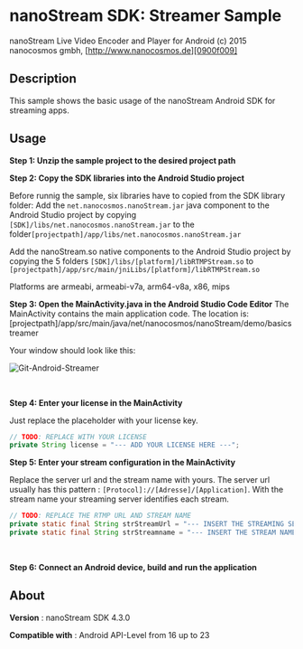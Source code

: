 # nanoStream SDK: Streamer Sample

nanoStream Live Video Encoder and Player for Android
(c) 2015 nanocosmos gmbh, [http://www.nanocosmos.de][0900f009]



## Description

This sample shows the basic usage of the nanoStream Android SDK for streaming apps.

## Usage

**Step 1: Unzip the sample project to the desired project path**

**Step 2: Copy the SDK libraries into the Android Studio project**

Before runnig the sample, six libraries have to copied from the SDK library folder:
Add the ``net.nanocosmos.nanoStream.jar`` java component to the Android Studio project by copying ``[SDK]/libs/net.nanocosmos.nanoStream.jar`` to the folder``[projectpath]/app/libs/net.nanocosmos.nanoStream.jar``

Add the nanoStream.so native components to the Android Studio project by copying the 5 folders ``[SDK]/libs/[platform]/libRTMPStream.so`` to
``[projectpath]/app/src/main/jniLibs/[platform]/libRTMPStream.so``

Platforms are armeabi, armeabi-v7a, arm64-v8a, x86, mips

**Step 3: Open the MainActivity.java in the Android Studio Code Editor**
The MainActivity contains the main application code. The location is:
[projectpath]/app/src/main/java/net/nanocosmos/nanoStream/demo/basicstreamer

Your window should look like this:

![Git-Android-Streamer](/images/2016/06/android_sample_streamer_studio.png)

&nbsp;

**Step 4: Enter your license in the MainActivity**

Just replace the placeholder with your license key.
```java
// TODO: REPLACE WITH YOUR LICENSE
private String license = "--- ADD YOUR LICENSE HERE ---";
```
**Step 5: Enter your stream configuration in the MainActivity**

Replace the server url and the stream name with yours.
The server url usually has this pattern : `[Protocol]://[Adresse]/[Application]`.
With the stream name your streaming server identifies each stream.
```java
// TODO: REPLACE THE RTMP URL AND STREAM NAME
private static final String strStreamUrl = "--- INSERT THE STREAMING SERVER URL ---";
private static final String strStreamname = "--- INSERT THE STREAM NAME OR FILE NAME ---";
```
&nbsp;

**Step 6: Connect an Android device, build and run the application**

## About

**Version** : nanoStream SDK 4.3.0

**Compatible with** : Android API-Level from 16 up to 23


  [0900f009]: http://www.nanocosmos.de "nanocosmos Website"
